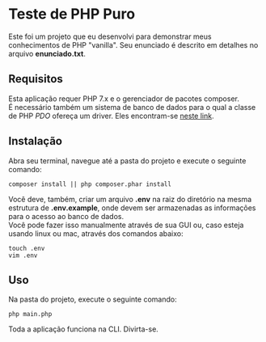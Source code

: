 # Teste de PHP Puro

Este foi um projeto que eu desenvolvi para demonstrar meus conhecimentos de PHP "vanilla". Seu enunciado é descrito em detalhes no arquivo **enunciado.txt**.

## Requisitos

Esta aplicação requer PHP 7.x e o gerenciador de pacotes composer.  
É necessário também um sistema de banco de dados para o qual a classe de PHP *PDO* ofereça um driver. Eles encontram-se [neste link](https://www.php.net/manual/pt_BR/pdo.drivers.php).


## Instalação

Abra seu terminal, navegue até a pasta do projeto e execute o seguinte comando:

    composer install || php composer.phar install

Você deve, também, criar um arquivo **.env** na raiz do diretório na mesma estrutura de **.env.example**, onde devem ser armazenadas as informações para o acesso ao banco de dados.  
Você pode fazer isso manualmente através de sua GUI ou, caso esteja usando linux ou mac, através dos comandos abaixo:

    touch .env
    vim .env

## Uso

Na pasta do projeto, execute o seguinte comando:

    php main.php

Toda a aplicação funciona na CLI. Divirta-se.
